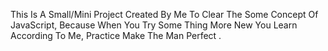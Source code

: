 This Is A Small/Mini Project Created By Me To Clear The Some Concept Of JavaScript, Because When You Try Some Thing More New You Learn According To Me, Practice Make The Man Perfect .
